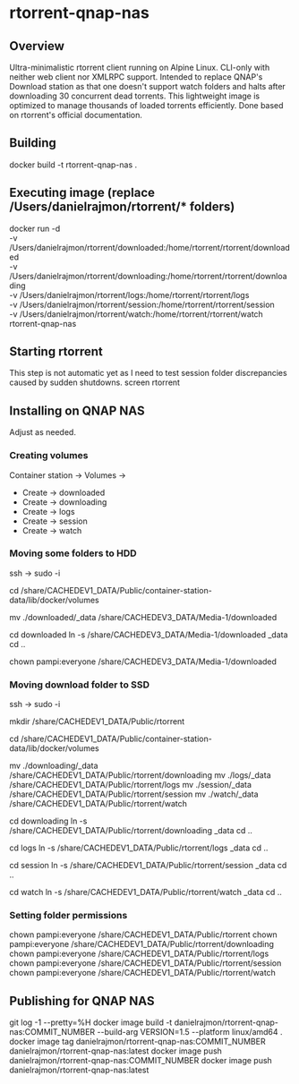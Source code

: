 # rtorrent-qnap-nas

## Overview
Ultra-minimalistic rtorrent client running on Alpine Linux.
CLI-only with neither web client nor XMLRPC support.
Intended to replace QNAP's Download station as that one doesn't support watch folders and halts after downloading 30 concurrent dead torrents.
This lightweight image is optimized to manage thousands of loaded torrents efficiently.
Done based on rtorrent's official documentation.

## Building
docker build -t rtorrent-qnap-nas .

## Executing image (replace /Users/danielrajmon/rtorrent/* folders)
docker run -d \
  -v /Users/danielrajmon/rtorrent/downloaded:/home/rtorrent/rtorrent/downloaded \
  -v /Users/danielrajmon/rtorrent/downloading:/home/rtorrent/rtorrent/downloading \
  -v /Users/danielrajmon/rtorrent/logs:/home/rtorrent/rtorrent/logs \
  -v /Users/danielrajmon/rtorrent/session:/home/rtorrent/rtorrent/session \
  -v /Users/danielrajmon/rtorrent/watch:/home/rtorrent/rtorrent/watch \
  rtorrent-qnap-nas

## Starting rtorrent
This step is not automatic yet as I need to test session folder discrepancies caused by sudden shutdowns.
screen
rtorrent

## Installing on QNAP NAS
Adjust as needed.

### Creating volumes
Container station -> Volumes ->
- Create -> downloaded
- Create -> downloading
- Create -> logs
- Create -> session
- Create -> watch

### Moving some folders to HDD
ssh -> sudo -i

cd /share/CACHEDEV1_DATA/Public/container-station-data/lib/docker/volumes

mv ./downloaded/_data /share/CACHEDEV3_DATA/Media-1/downloaded

cd downloaded
ln -s /share/CACHEDEV3_DATA/Media-1/downloaded _data
cd ..

chown pampi:everyone /share/CACHEDEV3_DATA/Media-1/downloaded

### Moving download folder to SSD
ssh -> sudo -i

mkdir /share/CACHEDEV1_DATA/Public/rtorrent

cd /share/CACHEDEV1_DATA/Public/container-station-data/lib/docker/volumes

mv ./downloading/_data /share/CACHEDEV1_DATA/Public/rtorrent/downloading
mv ./logs/_data /share/CACHEDEV1_DATA/Public/rtorrent/logs
mv ./session/_data /share/CACHEDEV1_DATA/Public/rtorrent/session
mv ./watch/_data /share/CACHEDEV1_DATA/Public/rtorrent/watch

cd downloading
ln -s /share/CACHEDEV1_DATA/Public/rtorrent/downloading _data
cd ..

cd logs
ln -s /share/CACHEDEV1_DATA/Public/rtorrent/logs _data
cd ..

cd session
ln -s /share/CACHEDEV1_DATA/Public/rtorrent/session _data
cd ..

cd watch
ln -s /share/CACHEDEV1_DATA/Public/rtorrent/watch _data
cd ..

### Setting folder permissions
chown pampi:everyone /share/CACHEDEV1_DATA/Public/rtorrent
chown pampi:everyone /share/CACHEDEV1_DATA/Public/rtorrent/downloading
chown pampi:everyone /share/CACHEDEV1_DATA/Public/rtorrent/logs
chown pampi:everyone /share/CACHEDEV1_DATA/Public/rtorrent/session
chown pampi:everyone /share/CACHEDEV1_DATA/Public/rtorrent/watch

## Publishing for QNAP NAS
git log -1 --pretty=%H
docker image build -t danielrajmon/rtorrent-qnap-nas:COMMIT_NUMBER --build-arg VERSION=1.5 --platform linux/amd64 .
docker image tag danielrajmon/rtorrent-qnap-nas:COMMIT_NUMBER danielrajmon/rtorrent-qnap-nas:latest
docker image push danielrajmon/rtorrent-qnap-nas:COMMIT_NUMBER
docker image push danielrajmon/rtorrent-qnap-nas:latest